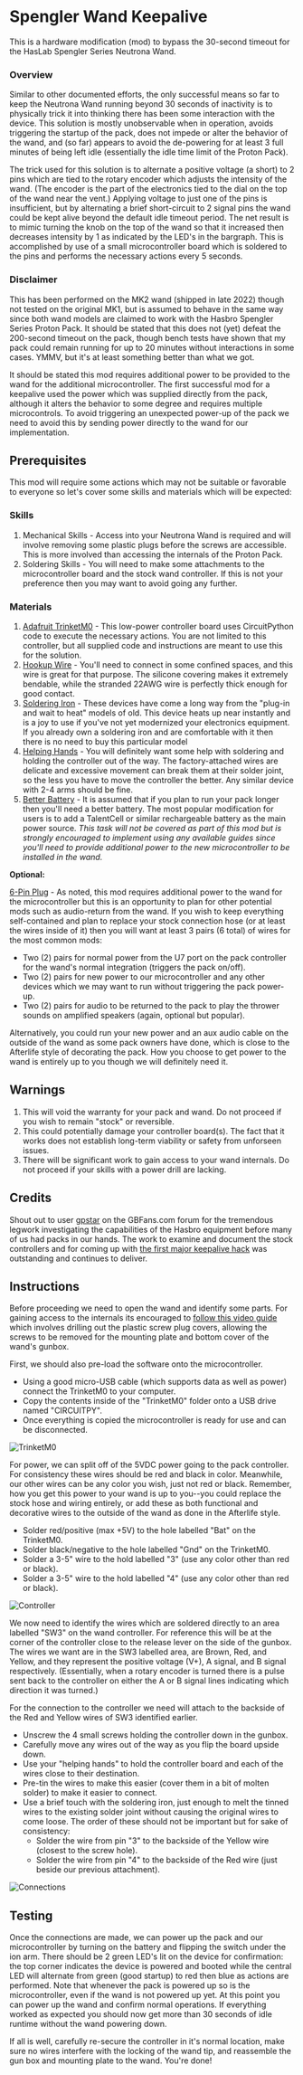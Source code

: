 # Spengler Wand Keepalive

This is a hardware modification (mod) to bypass the 30-second timeout for the HasLab Spengler Series Neutrona Wand. 

### Overview

Similar to other documented efforts, the only successful means so far to keep the Neutrona Wand running beyond 30 seconds of inactivity is to physically trick it into thinking there has been some interaction with the device. This solution is mostly unobservable when in operation, avoids triggering the startup of the pack, does not impede or alter the behavior of the wand, and (so far) appears to avoid the de-powering for at least 3 full minutes of being left idle (essentially the idle time limit of the Proton Pack).

The trick used for this solution is to alternate a positive voltage (a short) to 2 pins which are tied to the rotary encoder which adjusts the intensity of the wand. (The encoder is the part of the electronics tied to the dial on the top of the wand near the vent.) Applying voltage to just one of the pins is insufficient, but by alternating a brief short-circuit to 2 signal pins the wand could be kept alive beyond the default idle timeout period. The net result is to mimic turning the knob on the top of the wand so that it increased then decreases intensity by 1 as indicated by the LED's in the bargraph. This is accomplished by use of a small microcontroller board which is soldered to the pins and performs the necessary actions every 5 seconds.

### Disclaimer

This has been performed on the MK2 wand (shipped in late 2022) though not tested on the original MK1, but is assumed to behave in the same way since both wand models are claimed to work with the Hasbro Spengler Series Proton Pack. It should be stated that this does not (yet) defeat the 200-second timeout on the pack, though bench tests have shown that my pack could remain running for up to 20 minutes without interactions in some cases. YMMV, but it's at least something better than what we got.

It should be stated this mod requires additional power to be provided to the wand for the additional microcontroller. The first successful mod for a keepalive used the power which was supplied directly from the pack, although it alters the behavior to some degree and requires multiple microcontrols. To avoid triggering an unexpected power-up of the pack we need to avoid this by sending power directly to the wand for our implementation.

## Prerequisites

This mod will require some actions which may not be suitable or favorable to everyone so let's cover some skills and materials which will be expected:

### Skills

1. Mechanical Skills - Access into your Neutrona Wand is required and will involve removing some plastic plugs before the screws are accessible. This is more involved than accessing the internals of the Proton Pack.
1. Soldering Skills - You will need to make some attachments to the microcontroller board and the stock wand controller. If this is not your preference then you may want to avoid going any further.

### Materials

1. [Adafruit TrinketM0](https://www.adafruit.com/product/3500) - This low-power controller board uses CircuitPython code to execute the necessary actions. You are not limited to this controller, but all supplied code and instructions are meant to use this for the solution.
1. [Hookup Wire](https://a.co/bsQkHiy) - You'll need to connect in some confined spaces, and this wire is great for that purpose. The silicone covering makes it extremely bendable, while the stranded 22AWG wire is perfectly thick enough for good contact.
1. [Soldering Iron](https://a.co/9bSmH8N) - These devices have come a long way from the "plug-in and wait to heat" models of old. This device heats up near instantly and is a joy to use if you've not yet modernized your electronics equipment. If you already own a soldering iron and are comfortable with it then there is no need to buy this particular model
1. [Helping Hands](https://a.co/avDRwko) - You will definitely want some help with soldering and holding the controller out of the way. The factory-attached wires are delicate and excessive movement can break them at their solder joint, so the less you have to move the controller the better. Any similar device with 2-4 arms should be fine.
1. [Better Battery](https://a.co/hqk2DC1) - It is assumed that if you plan to run your pack longer then you'll need a better battery. The most popular modification for users is to add a TalentCell or similar rechargeable battery as the main power source. _This task will not be covered as part of this mod but is strongly encouraged to implement using any available guides since you'll need to provide additional power to the new microcontroller to be installed in the wand._

**Optional:**

[6-Pin Plug](https://a.co/bmi4JxW) - As noted, this mod requires additional power to the wand for the microcontroller but this is an opportunity to plan for other potential mods such as audio-return from the wand. If you wish to keep everything self-contained and plan to replace your stock connection hose (or at least the wires inside of it) then you will want at least 3 pairs (6 total) of wires for the most common mods:

  - Two (2) pairs for normal power from the U7 port on the pack controller for the wand's normal integration (triggers the pack on/off).
  - Two (2) pairs for new power to our microcontroller and any other devices which we may want to run without triggering the pack power-up.
  - Two (2) pairs for audio to be returned to the pack to play the thrower sounds on amplified speakers (again, optional but popular).

Alternatively, you could run your new power and an aux audio cable on the outside of the wand as some pack owners have done, which is close to the Afterlife style of decorating the pack. How you choose to get power to the wand is entirely up to you though we will definitely need it.

## Warnings

1. This will void the warranty for your pack and wand. Do not proceed if you wish to remain "stock" or reversible.
1. This could potentially damage your controller board(s). The fact that it works does not establish long-term viability or safety from unforseen issues.
1. There will be significant work to gain access to your wand internals. Do not proceed if your skills with a power drill are lacking.

## Credits

Shout out to user [gpstar](https://www.gbfans.com/forum/memberlist.php?mode=viewprofile&u=58705) on the GBFans.com forum for the tremendous legwork investigating the capabilities of the Hasbro equipment before many of us had packs in our hands. The work to examine and document the stock controllers and for coming up with [the first major keepalive hack](https://www.gbfans.com/forum/viewtopic.php?t=50438) was outstanding and continues to deliver.

## Instructions

Before proceeding we need to open the wand and identify some parts. For gaining access to the internals its encouraged to [follow this video guide](https://www.youtube.com/watch?v=L5mvL23-lus) which involves drilling out the plastic screw plug covers, allowing the screws to be removed for the mounting plate and bottom cover of the wand's gunbox.

First, we should also pre-load the software onto the microcontroller.

* Using a good micro-USB cable (which supports data as well as power) connect the TrinketM0 to your computer.
* Copy the contents inside of the "TrinketM0" folder onto a USB drive named "CIRCUITPY".
* Once everything is copied the microcontroller is ready for use and can be disconnected.

![TrinketM0](Images/TrinketM0.jpg)

For power, we can split off of the 5VDC power going to the pack controller. For consistency these wires should be red and black in color. Meanwhile, our other wires can be any color you wish, just not red or black. Remember, how you get this power to your wand is up to you--you could replace the stock hose and wiring entirely, or add these as both functional and decorative wires to the outside of the wand as done in the Afterlife style.

* Solder red/positive (max +5V) to the hole labelled "Bat" on the TrinketM0.
* Solder black/negative to the hole labelled "Gnd" on the TrinketM0.
* Solder a 3-5" wire to the hold labelled "3" (use any color other than red or black).
* Solder a 3-5" wire to the hold labelled "4" (use any color other than red or black).

![Controller](Images/Controller.jpg)

We now need to identify the wires which are soldered directly to an area labelled "SW3" on the wand controller. For reference this will be at the corner of the controller close to the release lever on the side of the gunbox. The wires we want are in the SW3 labelled area, are Brown, Red, and Yellow, and they represent the positive voltage (V+), A signal, and B signal respectively. (Essentially, when a rotary encoder is turned there is a pulse sent back to the controller on either the A or B signal lines indicating which direction it was turned.)

For the connection to the controller we need will attach to the backside of the Red and Yellow wires of SW3 identified earlier.

* Unscrew the 4 small screws holding the controller down in the gunbox.
* Carefully move any wires out of the way as you flip the board upside down.
* Use your "helping hands" to hold the controller board and each of the wires close to their destination.
* Pre-tin the wires to make this easier (cover them in a bit of molten solder) to make it easier to connect.
* Use a brief touch with the soldering iron, just enough to melt the tinned wires to the existing solder joint without causing the original wires to come loose. The order of these should not be important but for sake of consistency:
	* Solder the wire from pin "3" to the backside of the Yellow wire (closest to the screw hole).
	* Solder the wire from pin "4" to the backside of the Red wire (just beside our previous attachment).

![Connections](Images/Connections.jpg)

## Testing

Once the connections are made, we can power up the pack and our microcontroller by turning on the battery and flipping the switch under the ion arm. There should be 2 green LED's lit on the device for confirmation: the top corner indicates the device is powered and booted while the central LED will alternate from green (good startup) to red then blue as actions are performed. Note that whenever the pack is powered up so is the microcontroller, even if the wand is not powered up yet. At this point you can power up the wand and confirm normal operations. If everything worked as expected you should now get more than 30 seconds of idle runtime without the wand powering down.

If all is well, carefully re-secure the controller in it's normal location, make sure no wires interfere with the locking of the wand tip, and reassemble the gun box and mounting plate to the wand. You're done!